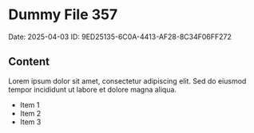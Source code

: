 # Dummy File 357

Date: 2025-04-03
ID: 9ED25135-6C0A-4413-AF28-8C34F06FF272

## Content

Lorem ipsum dolor sit amet, consectetur adipiscing elit.
Sed do eiusmod tempor incididunt ut labore et dolore magna aliqua.

* Item 1
* Item 2
* Item 3

